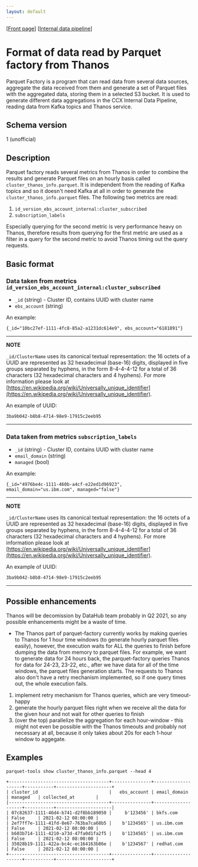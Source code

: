 ```yaml
---
layout: default
---
```

\[[Front page](../index.md)\] \[[Internal data pipeline](../internal_data_pipeline.md)\]

# Format of data read by Parquet factory from Thanos

Parquet Factory is a program that can read data from several data sources,
aggregate the data received from them and generate a set of Parquet files with
the aggregated data, storing them in a selected S3 bucket. It is used to
generate different data aggregations in the CCX Internal Data Pipeline, reading
data from Kafka topics and Thanos service.

## Schema version

1 (unofficial)

## Description

Parquet factory reads several metrics from Thanos in order to combine the results and
generate Parquet files on an hourly basis called `cluster_thanos_info.parquet`.
It is independent from the reading of Kafka topics and so it doesn't need Kafka at all in
order to generate the `cluster_thanos_info.parquet` files.
The following two metrics are read:

1. `id_version_ebs_account_internal:cluster_subscribed`
1. `subscription_labels`

Especially querying for the second metric is very performance heavy on Thanos, therefore
results from querying for the first metric are used as a filter in a query for the second metric
to avoid Thanos timing out the query requests.

## Basic format

### Data taken from metrics `id_version_ebs_account_internal:cluster_subscribed`

* `_id` (string) - Cluster ID, contains UUID with cluster name
* `ebs_account` (string)

An example:

```
{_id="10bc27ef-1111-4fc8-85a2-a1231dc614e9", ebs_account="6181891"}
```

---
**NOTE**

`_id/ClusterName` uses its canonical textual representation: the 16 octets of a
UUID are represented as 32 hexadecimal (base-16) digits, displayed in five
groups separated by hyphens, in the form 8-4-4-4-12 for a total of 36
characters (32 hexadecimal characters and 4 hyphens). For more information
please look at
[https://en.wikipedia.org/wiki/Universally_unique_identifier](https://en.wikipedia.org/wiki/Universally_unique_identifier).

An example of UUID:

```
3ba9b042-b8b8-4714-98e9-17915c2eeb95
```

---
### Data taken from metrics `subscription_labels`

* `_id` (string) - Cluster ID, contains UUID with cluster name
* `email_domain` (string)
* `managed` (bool)

An example:

```
{_id="4976be4c-1111-460b-a4cf-e22ed1d96923", email_domain="us.ibm.com", managed="false"}
```

---
**NOTE**

`_id/ClusterName` uses its canonical textual representation: the 16 octets of a
UUID are represented as 32 hexadecimal (base-16) digits, displayed in five
groups separated by hyphens, in the form 8-4-4-4-12 for a total of 36
characters (32 hexadecimal characters and 4 hyphens). For more information
please look at
[https://en.wikipedia.org/wiki/Universally_unique_identifier](https://en.wikipedia.org/wiki/Universally_unique_identifier).

An example of UUID:

```
3ba9b042-b8b8-4714-98e9-17915c2eeb95
```

---

## Possible enhancements

Thanos will be decomission by DataHub team probably in Q2 2021, so any possible enhancements might be a waste of time.

- The Thanos part of parquet-factory currently works by making queries to Thanos for 1 hour time windows (to generate hourly parquet files easily), however, the execution waits for ALL the queries to finish before dumping the data from memory to parquet files. For example, we want to generate data for 24 hours back, the parquet-factory queries Thanos for data for 24-23, 23-22, etc., after we have data for all of the time windows, the parquet files generation starts. The requests to Thanos also don't have a retry mechanism implemented, so if one query times out, the whole execution fails.

1) implement retry mechanism for Thanos queries, which are very timeout-happy
2) generate the hourly parquet files right when we receive all the data for the given hour and not wait for other queries to finish
3) (over the top) parallelize the aggregation for each hour-window - this might not even be possible with the Thanos timeouts and probably not necessary at all, because it only takes about 20s for each 1-hour window to aggegate.


## Examples
`parquet-tools show cluster_thanos_info.parquet --head 4`

```
+--------------------------------------+---------------+--------------------+-----------+---------------------+
| cluster_id                           |   ebs_account | email_domain       | managed   | collected_at        |
|--------------------------------------+---------------+--------------------+-----------+---------------------|
| 07c82637-1111-46d4-b741-d2f8bb189050 |     b'123456' | bkfs.com           | False     | 2021-02-12 08:00:00 |
| 2ef7ff7e-1111-41fd-8e67-763ba7ca68b5 |    b'1234565' | us.ibm.com         | False     | 2021-02-12 08:00:00 |
| b603b714-1111-4210-a73d-47fa0d1fa2f5 |    b'1234565' | us.ibm.com         | False     | 2021-02-12 08:00:00 |
| 35028b19-1111-422a-bc4c-ec164163b86e |    b'1234567' | redhat.com         | False     | 2021-02-12 08:00:00 |
+--------------------------------------+---------------+--------------------+-----------+---------------------+
```